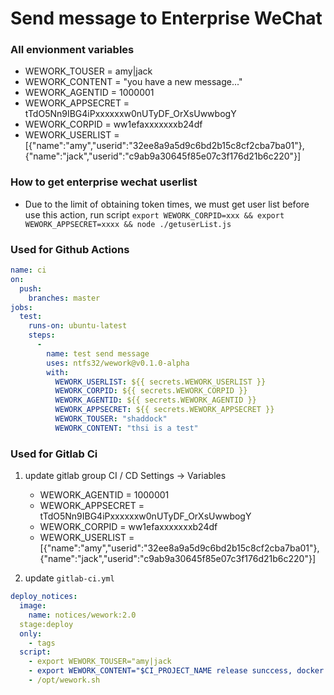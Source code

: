 # Send message to Enterprise WeChat

### All envionment variables

- WEWORK_TOUSER = amy|jack
- WEWORK_CONTENT = "you have a new message..."
- WEWORK_AGENTID = 1000001
- WEWORK_APPSECRET = tTdO5Nn9IBG4iPxxxxxxw0nUTyDF_OrXsUwwbogY
- WEWORK_CORPID = ww1efaxxxxxxxb24df
- WEWORK_USERLIST = [{"name":"amy","userid":"32ee8a9a5d9c6bd2b15c8cf2cba7ba01"},{"name":"jack","userid":"c9ab9a30645f85e07c3f176d21b6c220"}]



### How to get enterprise wechat userlist

- Due to the limit of obtaining token times, we must get user list before use this action, run script `export WEWORK_CORPID=xxx && export WEWORK_APPSECRET=xxxx && node ./getuserList.js`

### Used for Github Actions
``` yaml
name: ci
on:
  push:
    branches: master
jobs:
  test:
    runs-on: ubuntu-latest
    steps:
      -
        name: test send message
        uses: ntfs32/wework@v0.1.0-alpha
        with:
          WEWORK_USERLIST: ${{ secrets.WEWORK_USERLIST }}
          WEWORK_CORPID: ${{ secrets.WEWORK_CORPID }}
          WEWORK_AGENTID: ${{ secrets.WEWORK_AGENTID }}
          WEWORK_APPSECRET: ${{ secrets.WEWORK_APPSECRET }}
          WEWORK_TOUSER: "shaddock"
          WEWORK_CONTENT: "thsi is a test"

```

### Used for Gitlab Ci

1.  update gitlab group CI / CD Settings -> Variables
     - WEWORK_AGENTID = 1000001
     - WEWORK_APPSECRET = tTdO5Nn9IBG4iPxxxxxxw0nUTyDF_OrXsUwwbogY
     - WEWORK_CORPID = ww1efaxxxxxxxb24df
     - WEWORK_USERLIST = [{"name":"amy","userid":"32ee8a9a5d9c6bd2b15c8cf2cba7ba01"},{"name":"jack","userid":"c9ab9a30645f85e07c3f176d21b6c220"}]

2. update `gitlab-ci.yml`

``` yaml
deploy_notices:
  image:
    name: notices/wework:2.0
  stage:deploy
  only:
    - tags
  script:
    - export WEWORK_TOUSER="amy|jack
    - export WEWORK_CONTENT="$CI_PROJECT_NAME release sunccess, docker image: $IMAGE_NAME:$CI_COMMIT_TAG"
    - /opt/wework.sh

```
